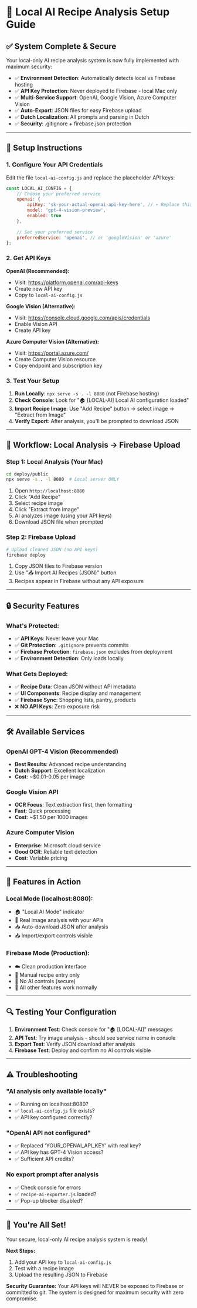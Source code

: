# 🤖 Local AI Recipe Analysis Setup Guide

## ✅ **System Complete & Secure**

Your local-only AI recipe analysis system is now fully implemented with maximum security:

- ✅ **Environment Detection**: Automatically detects local vs Firebase hosting
- ✅ **API Key Protection**: Never deployed to Firebase - local Mac only  
- ✅ **Multi-Service Support**: OpenAI, Google Vision, Azure Computer Vision
- ✅ **Auto-Export**: JSON files for easy Firebase upload
- ✅ **Dutch Localization**: All prompts and parsing in Dutch
- ✅ **Security**: .gitignore + firebase.json protection

---

## 🔧 **Setup Instructions**

### 1. Configure Your API Credentials

Edit the file `local-ai-config.js` and replace the placeholder API keys:

```javascript
const LOCAL_AI_CONFIG = {
    // Choose your preferred service
    openai: {
        apiKey: 'sk-your-actual-openai-api-key-here', // ← Replace this
        model: 'gpt-4-vision-preview',
        enabled: true
    },
    
    // Set your preferred service
    preferredService: 'openai', // or 'googleVision' or 'azure'
};
```

### 2. Get API Keys

**OpenAI (Recommended):**
- Visit: https://platform.openai.com/api-keys
- Create new API key
- Copy to `local-ai-config.js`

**Google Vision (Alternative):**
- Visit: https://console.cloud.google.com/apis/credentials
- Enable Vision API
- Create API key

**Azure Computer Vision (Alternative):**
- Visit: https://portal.azure.com/
- Create Computer Vision resource
- Copy endpoint and subscription key

### 3. Test Your Setup

1. **Run Locally**: `npx serve -s . -l 8080` (not Firebase hosting)
2. **Check Console**: Look for "🏠 [LOCAL-AI] Local AI configuration loaded"
3. **Import Recipe Image**: Use "Add Recipe" button → select image → "Extract from Image"
4. **Verify Export**: After analysis, you'll be prompted to download JSON

---

## 🚀 **Workflow: Local Analysis → Firebase Upload**

### Step 1: Local Analysis (Your Mac)
```bash
cd deploy/public
npx serve -s . -l 8080  # Local server ONLY
```

1. Open `http://localhost:8080`
2. Click "Add Recipe" 
3. Select recipe image
4. Click "Extract from Image" 
5. AI analyzes image (using your API keys)
6. Download JSON file when prompted

### Step 2: Firebase Upload
```bash
# Upload cleaned JSON (no API keys)
firebase deploy
```

1. Copy JSON files to Firebase version
2. Use "📤 Import AI Recipes (JSON)" button
3. Recipes appear in Firebase without any API exposure

---

## 🔒 **Security Features**

### What's Protected:
- ✅ **API Keys**: Never leave your Mac
- ✅ **Git Protection**: `.gitignore` prevents commits
- ✅ **Firebase Protection**: `firebase.json` excludes from deployment
- ✅ **Environment Detection**: Only loads locally

### What Gets Deployed:
- ✅ **Recipe Data**: Clean JSON without API metadata
- ✅ **UI Components**: Recipe display and management
- ✅ **Firebase Sync**: Shopping lists, pantry, products
- ❌ **NO API Keys**: Zero exposure risk

---

## 🛠️ **Available Services**

### OpenAI GPT-4 Vision (Recommended)
- **Best Results**: Advanced recipe understanding
- **Dutch Support**: Excellent localization
- **Cost**: ~$0.01-0.05 per image

### Google Vision API
- **OCR Focus**: Text extraction first, then formatting
- **Fast**: Quick processing
- **Cost**: ~$1.50 per 1000 images

### Azure Computer Vision
- **Enterprise**: Microsoft cloud service
- **Good OCR**: Reliable text detection
- **Cost**: Variable pricing

---

## 🎯 **Features in Action**

### Local Mode (localhost:8080):
- 🏠 "Local AI Mode" indicator
- 🤖 Real image analysis with your APIs
- 📥 Auto-download JSON after analysis
- 📤 Import/export controls visible

### Firebase Mode (Production):
- ☁️ Clean production interface
- 📝 Manual recipe entry only
- 🚫 No AI controls (secure)
- 🔗 All other features work normally

---

## 🔍 **Testing Your Configuration**

1. **Environment Test**: Check console for "🏠 [LOCAL-AI]" messages
2. **API Test**: Try image analysis - should see service name in console
3. **Export Test**: Verify JSON download after analysis
4. **Firebase Test**: Deploy and confirm no AI controls visible

---

## ⚠️ **Troubleshooting**

### "AI analysis only available locally"
- ✅ Running on localhost:8080?
- ✅ `local-ai-config.js` file exists?
- ✅ API key configured correctly?

### "OpenAI API not configured"
- ✅ Replaced 'YOUR_OPENAI_API_KEY' with real key?
- ✅ API key has GPT-4 Vision access?
- ✅ Sufficient API credits?

### No export prompt after analysis
- ✅ Check console for errors
- ✅ `recipe-ai-exporter.js` loaded?
- ✅ Pop-up blocker disabled?

---

## 🎉 **You're All Set!**

Your secure, local-only AI recipe analysis system is ready! 

**Next Steps:**
1. Add your API key to `local-ai-config.js`
2. Test with a recipe image
3. Upload the resulting JSON to Firebase

**Security Guarantee:** Your API keys will NEVER be exposed to Firebase or committed to git. The system is designed for maximum security with zero compromise.